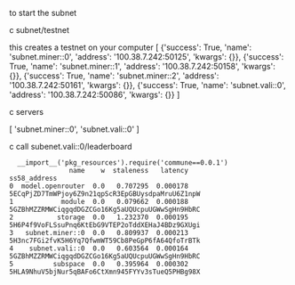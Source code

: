 to start the subnet


c subnet/testnet 

this creates a testnet on your computer 
[
    {'success': True, 'name': 'subnet.miner::0', 'address': '100.38.7.242:50125', 'kwargs': {}},
    {'success': True, 'name': 'subnet.miner::1', 'address': '100.38.7.242:50158', 'kwargs': {}},
    {'success': True, 'name': 'subnet.miner::2', 'address': '100.38.7.242:50161', 'kwargs': {}},
    {'success': True, 'name': 'subnet.vali::0', 'address': '100.38.7.242:50086', 'kwargs': {}}
]


c servers

[
    'subnet.miner::0',
    'subnet.vali::0'
]


c call subenet.vali::0/leaderboard

```
  __import__('pkg_resources').require('commune==0.0.1')
               name    w  staleness   latency                                      ss58_address
0  model.openrouter  0.0   0.707295  0.000178  5ECqPjZD7TmWPjoy6Z9n21qpScR3EpGBUysdpaMruU6Z1npW
1            module  0.0   0.079662  0.000188  5GZBhMZZRMWCiqgqdDGZCGo16Kg5aUQUcpuUGWwSgHn9HbRC
2           storage  0.0   1.232370  0.000195  5H6P4f9VoFLSsuPnq6KtEbG9VTEP2oTddXEHaJ4BDz9GXUgi
3   subnet.miner::0  0.0   0.809937  0.000213  5H3nc7FGi2fvK5H6Yq7QfwmWT59Cb8PeGpP6fA64QfoTrBTk
4    subnet.vali::0  0.0   0.603564  0.000164  5GZBhMZZRMWCiqgqdDGZCGo16Kg5aUQUcpuUGWwSgHn9HbRC
5          subspace  0.0   0.395964  0.000302  5HLA9NhuV5bjNur5qBAFo6CtXmn945FYYv3sTueQ5PHBg98X

```


